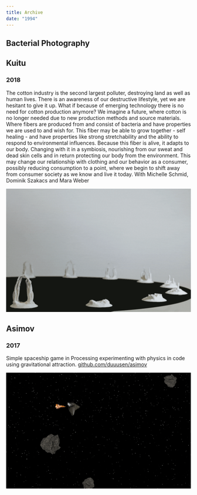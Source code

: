 ```yaml
---
title: Archive 
date: "1994"
---
```


## Bacterial Photography

## Kuitu
### 2018
The cotton industry is the second largest polluter, destroying land as well as human lives. There is an awareness of our destructive lifestyle, yet we are hesitant to give it up.
What if because of emerging technology there is no need for cotton production anymore? We imagine a future, where cotton is no longer needed due to new production methods and source materials. Where fibers are produced from and consist of bacteria and have properties we are used to and wish for.
This fiber may be able to grow together - self healing - and have properties like strong stretchability and the ability to respond to environmental influences. Because this fiber is alive, it adapts to our body. Changing with it in a symbiosis, nourishing from our sweat and dead skin cells and in return protecting our body from the environment.
This may change our relationship with clothing and our behavior as a consumer, possibly reducing consumption to a point, where we begin to shift away from consumer society as we know and live it today.
With Michelle Schmid, Dominik Szakacs and Mara Weber

![](./kuitu.gif)

## Asimov
### 2017
Simple spaceship game in Processing experimenting with physics in code using gravitational attraction.
[github.com/duuusen/asimov](https://github.com/duuusen/asimov)

![](./asimov.gif)

